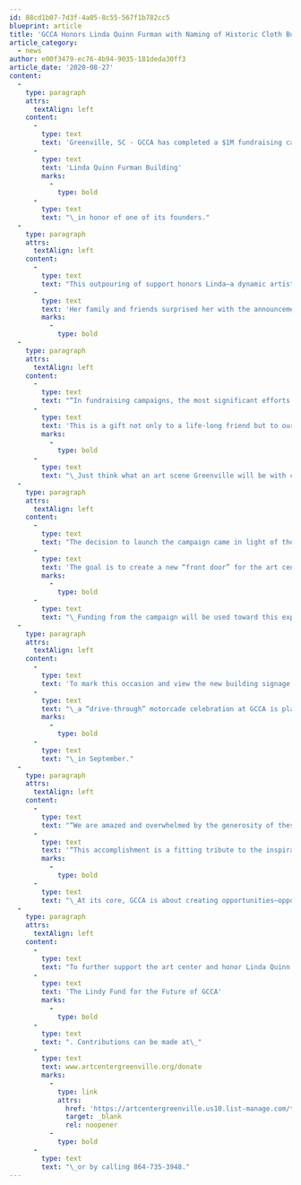 ```yaml
---
id: 88cd1b07-7d3f-4a05-8c55-567f1b782cc5
blueprint: article
title: 'GCCA Honors Linda Quinn Furman with Naming of Historic Cloth Building'
article_category:
  - news
author: e00f3479-ec76-4b94-9035-181deda30ff3
article_date: '2020-08-27'
content:
  -
    type: paragraph
    attrs:
      textAlign: left
    content:
      -
        type: text
        text: 'Greenville, SC - GCCA has completed a $1M fundraising campaign to sustain operations and expand its impact—all in the name of a beloved member of the Greenville arts community. GCCA’s historic Cloth Building at 101 Abney Street will now be named the '
      -
        type: text
        text: 'Linda Quinn Furman Building'
        marks:
          -
            type: bold
      -
        type: text
        text: "\_in honor of one of its founders."
  -
    type: paragraph
    attrs:
      textAlign: left
    content:
      -
        type: text
        text: "This outpouring of support honors Linda—a dynamic artist, philanthropist, and wife of real estate developer and GCCA board member Earle Furman—in a way that is close to her heart.\_"
      -
        type: text
        text: 'Her family and friends surprised her with the announcement yesterday when they stopped by GCCA to view the newly installed signage.'
        marks:
          -
            type: bold
  -
    type: paragraph
    attrs:
      textAlign: left
    content:
      -
        type: text
        text: "“In fundraising campaigns, the most significant efforts are those aimed at naming opportunities for an institution's major facilities. Naming the 30,000-square-foot Cloth Building to honor Linda is most appropriate, and the funds raised will add significantly to the continued financial health and mission of GCCA,” said H. F. “Gally” Gallivan, III, a retired financial advisor and member of GCCA’s Development Committee. He, along with his wife, Fielding, and family joined dozens of others in support of this effort. “Through her early vision for and continuing leadership in GCCA, the organization is poised to thrive, and it thrills us to have participated. "
      -
        type: text
        text: 'This is a gift not only to a life-long friend but to our community.'
        marks:
          -
            type: bold
      -
        type: text
        text: "\_Just think what an art scene Greenville will be with continued access to professional training and a venue to showcase art at any level.”"
  -
    type: paragraph
    attrs:
      textAlign: left
    content:
      -
        type: text
        text: "The decision to launch the campaign came in light of the COVID-19 pandemic, which led the organization to re-evaluate priorities and craft a plan to expand into recently vacated space in the Linda Quinn Furman Building.\_"
      -
        type: text
        text: 'The goal is to create a new “front door” for the art center, along with additional studios, classrooms, and multi-use space.'
        marks:
          -
            type: bold
      -
        type: text
        text: "\_Funding from the campaign will be used toward this expansion project, as well as to support operating costs and strengthen reserves."
  -
    type: paragraph
    attrs:
      textAlign: left
    content:
      -
        type: text
        text: 'To mark this occasion and view the new building signage,'
      -
        type: text
        text: "\_a “drive-through” motorcade celebration at GCCA is planned for Linda and campaign supporters"
        marks:
          -
            type: bold
      -
        type: text
        text: "\_in September."
  -
    type: paragraph
    attrs:
      textAlign: left
    content:
      -
        type: text
        text: "“We are amazed and overwhelmed by the generosity of these donors, who have not only supported our survival during the most challenging of times, but also laid a solid foundation to expand our efforts in meaningful ways,” explained Kim Fabian, GCCA’s Executive Director.\_"
      -
        type: text
        text: '“This accomplishment is a fitting tribute to the inspiration Linda has provided to us all.'
        marks:
          -
            type: bold
      -
        type: text
        text: "\_At its core, GCCA is about creating opportunities—opportunities to help children and adults express and expand their creativity; opportunities to fuel the arts economy by providing affordable studio space and a venue for local artists to showcase their work; and opportunities to provide inclusive access to the arts that might otherwise be unavailable. Following Linda’s example of strength and perseverance, we are inspired to take these opportunities to the next level.”"
  -
    type: paragraph
    attrs:
      textAlign: left
    content:
      -
        type: text
        text: "To further support the art center and honor Linda Quinn Furman, the organization has established\_"
      -
        type: text
        text: 'The Lindy Fund for the Future of GCCA'
        marks:
          -
            type: bold
      -
        type: text
        text: ". Contributions can be made at\_"
      -
        type: text
        text: www.artcentergreenville.org/donate
        marks:
          -
            type: link
            attrs:
              href: 'https://artcentergreenville.us10.list-manage.com/track/click?u=7edbff943525a665390005ed9&id=2dca8dc554&e=2879ac424d'
              target: _blank
              rel: noopener
          -
            type: bold
      -
        type: text
        text: "\_or by calling 864-735-3948."
---
```

